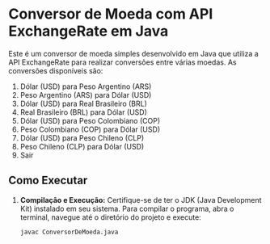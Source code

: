 # Conversor de Moeda com API ExchangeRate em Java

Este é um conversor de moeda simples desenvolvido em Java que utiliza a API ExchangeRate para realizar conversões entre várias moedas. As conversões disponíveis são:

1. Dólar (USD) para Peso Argentino (ARS)
2. Peso Argentino (ARS) para Dólar (USD)
3. Dólar (USD) para Real Brasileiro (BRL)
4. Real Brasileiro (BRL) para Dólar (USD)
5. Dólar (USD) para Peso Colombiano (COP)
6. Peso Colombiano (COP) para Dólar (USD)
7. Dólar (USD) para Peso Chileno (CLP)
8. Peso Chileno (CLP) para Dólar (USD)
9. Sair

## Como Executar

1. **Compilação e Execução:**
   Certifique-se de ter o JDK (Java Development Kit) instalado em seu sistema.
   Para compilar o programa, abra o terminal, navegue até o diretório do projeto e execute:
   ```bash
   javac ConversorDeMoeda.java
